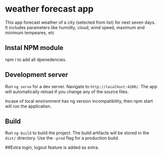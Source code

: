# weather forecast app
This app forecast weather of a city (selected from list) for next seven days. It includes parameters like humidty, cloud, wind speed, maximum and minimum tempeares, etc

## Instal NPM module
npm i     to add all dpenedencies.

## Development server

Run `ng serve` for a dev server. Navigate to `http://localhost:4200/`. The app will automatically reload if you change any of the source files.

Incase of local environment has ng version incompatibility, then npm start will run the application.


## Build

Run `ng build` to build the project. The build artifacts will be stored in the `dist/` directory. Use the `-prod` flag for a production build.

##Extra
login, logout feature is added as extra.

